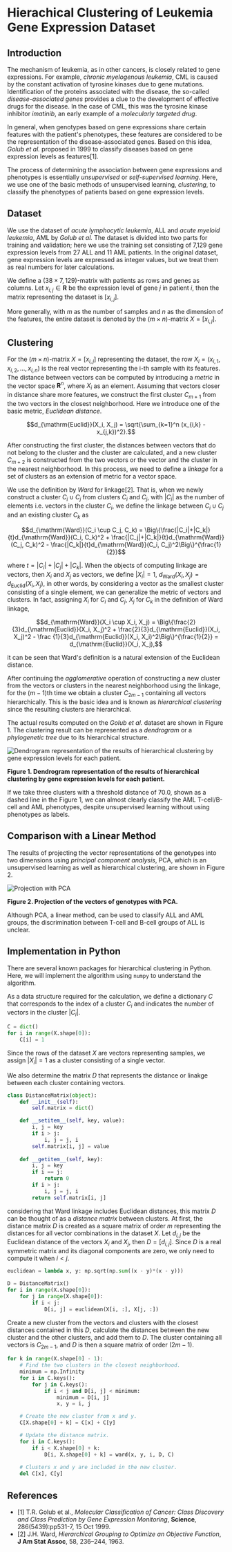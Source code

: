 # Hierachical Clustering of Leukemia Gene Expression Dataset

## Introduction

The mechanism of leukemia, as in other cancers, is closely related to gene expressions.
For example, *chronic myelogenous leukemia*, CML is caused by the constant activation of tyrosine kinases due to gene mutations.
Identification of the proteins associated with the disease, the so-called *disease-associated genes* provides a clue to the development of effective drugs for the disease.
In the case of CML, this was the tyrosine kinase inhibitor *imatinib*, an early example of a *molecularly targeted drug*.

In general, when genotypes based on gene expressions share certain features with the patient's phenotypes, these features are considered to be the representation of the disease-associated genes.
Based on this idea, *Golub et al.* proposed in 1999 to classify diseases based on gene expression levels as features[1].

The process of determining the association between gene expressions and phenotypes is essentially *unsupervised* or *self-supervised learning*.
Here, we use one of the basic methods of unsupervised learning, *clustering*, to classify the phenotypes of patients based on gene expression levels.

## Dataset

We use the dataset of *acute lymphocytic leukemia*, ALL and *acute myeloid leukemia*, AML by *Golub et al.*
The dataset is divided into two parts for training and validation; here we use the training set consisting of 7,129 gene expression levels from 27 ALL and 11 AML patients.
In the original dataset, gene expression levels are expressed as integer values, but we treat them as real numbers for later calculations.

We define a $(38 \times 7,129)$-matrix with patients as rows and genes as columns.
Let $x_{i,j} \in \mathbf{R}$ be the expression level of gene $j$ in patient $i$, then the matrix representing the dataset is $[x_{i,j}]$.

More generally, with $m$ as the number of samples and $n$ as the dimension of the features, the entire dataset is denoted by the $(m \times n)$-matrix $X = [x_{i,j}]$.

## Clustering

For the $(m \times n)$-matrix $X = [x_{i,j}]$ representing the dataset, the row $X_i = (x_{i,1}, x_{i,2}, \dots, x_{i, n})$ is the real vector representing the i-th sample with its features.
The distance between vectors can be computed by introducing a *metric* in the vector space $\mathbf{R}^n$, where $X_i$ as an element.
Assuming that vectors closer in distance share more features, we construct the first cluster $C_{m+1}$ from the two vectors in the closest neighborhood.
Here we introduce one of the basic metric, *Euclidean distance*.
```math
d_{\mathrm{Euclid}}(X_i, X_j) = \sqrt{\sum_{k=1}^n (x_{i,k} - x_{j,k})^2}.
```

After constructing the first cluster, the distances between vectors that do not belong to the cluster and the cluster are calculated, and a new cluster $C_{m+2}$ is constructed from the two vectors or the vector and the cluster in the nearest neighborhood.
In this process, we need to define a *linkage* for a set of clusters as an extension of metric for a vector space.

We use the definition by *Ward* for linkage[2].
That is, when we newly construct a cluster $C_i \cup C_j$ from clusters $C_i$ and $C_j$, with $|C_i|$ as the number of elements i.e. vectors in the cluster $C_i$, we define the linkage between $C_i \cup C_j$ and an existing cluster $C_k$ as
```math
d_{\mathrm{Ward}}(C_i \cup C_j, C_k) = \Big\{\frac{|C_i|+|C_k|}{t}d_{\mathrm{Ward}}(C_i, C_k)^2 + \frac{|C_j|+|C_k|}{t}d_{\mathrm{Ward}}(C_j, C_k)^2 - \frac{|C_k|}{t}d_{\mathrm{Ward}}(C_i, C_j)^2\Big\}^{\frac{1}{2}}
```
where $t = |C_i| + |C_j| + |C_k|$.
When the objects of computing linkage are vectors, then $X_i$ and $X_j$ as vectors, we define $|X_i| = 1$, $d_{\mathrm{Ward}}(X_i, X_j) = d_{\mathrm{Euclid}}(X_i, X_j)$, in other words, by considering a vector as the smallest cluster consisting of a single element, we can generalize the metric of vectors and clusters.
In fact, assigning $X_i$ for $C_i$ and $C_j$, $X_j$ for $C_k$ in the definition of Ward linkage,
```math
d_{\mathrm{Ward}}(X_i \cup X_i, X_j) = \Big\{\frac{2}{3}d_{\mathrm{Euclid}}(X_i, X_j)^2 + \frac{2}{3}d_{\mathrm{Euclid}}(X_i, X_j)^2 - \frac {1}{3}d_{\mathrm{Euclid}}(X_i, X_i)^2\Big\}^{\frac{1}{2}} = d_{\mathrm{Euclid}}(X_i, X_j),
```
it can be seen that Ward's definition is a natural extension of the Euclidean distance.

After continuing the *agglomerative* operation of constructing a new cluster from the vectors or clusters in the nearest neighborhood using the linkage, for the $(m-1)$th time we obtain a cluster $C_{2m-1}$ containing all vectors hierarchically.
This is the basic idea and is known as *hierarchical clustering* since the resulting clusters are hierarchical. 

The actual results computed on the *Golub et al.* dataset are shown in Figure 1.
The clustering result can be represented as a *dendrogram* or a *phylogenetic tree* due to its hierarchical structure.

![Dendrogram representation of the results of hierarchical clustering by gene expression levels for each patient.](figure/Golub_Clustering.png)

**Figure 1. Dendrogram representation of the results of hierarchical clustering by gene expression levels for each patient.**

If we take three clusters with a threshold distance of 70.0, shown as a dashed line in the Figure 1, we can almost clearly classify the AML T-cell/B-cell and AML phenotypes, despite unsupervised learning without using phenotypes as labels.

## Comparison with a Linear Method

The results of projecting the vector representations of the genotypes into two dimensions using *principal component analysis*, PCA, which is an unsupervised learning as well as hierarchical clustering, are shown in Figure 2.

![Projection with PCA](figure/Golub_PCA.png)

**Figure 2. Projection of the vectors of genotypes with PCA.**

Although PCA, a linear method, can be used to classify ALL and AML groups, the discrimination between T-cell and B-cell groups of ALL is unclear.

## Implementation in Python

There are several known packages for hierarchical clustering in Python.
Here, we will implement the algorithm using `numpy` to understand the algorithm.

As a data structure required for the calculation, we define a dictionary $C$ that corresponds to the index of a cluster $C_i$ and indicates the number of vectors in the cluster $|C_i|$.
```python
C = dict()
for i in range(X.shape[0]):
    C[i] = 1
```
Since the rows of the dataset $X$ are vectors representing samples, we assign $|X_i| = 1$ as a cluster consisting of a single vector.

We also determine the matrix $D$ that represents the distance or linakge between each cluster containing vectors.
```python
class DistanceMatrix(object):
    def __init__(self):
        self.matrix = dict()

    def __setitem__(self, key, value):
        i, j = key
        if i > j:
            i, j = j, i
        self.matrix[i, j] = value
        
    def __getitem__(self, key):
        i, j = key
        if i == j:
            return 0
        if i > j:
            i, j = j, i
        return self.matrix[i, j]
```
considering that Ward linkage includes Euclidean distances, this matrix $D$ can be thought of as a *distance matrix* between clusters.
At first, the distance matrix $D$ is created as a square matrix of order $m$ representing the distances for all vector combinations in the dataset $X$.
Let $d_{i,j}$ be the Euclidean distance of the vectors $X_i$ and $X_j$, then $D = [d_{i,j}]$.
Since $D$ is a real symmetric matrix and its diagonal components are zero, we only need to compute it when $i < j$.
```python
euclidean = lambda x, y: np.sqrt(np.sum((x - y)*(x - y)))

D = DistanceMatrix()
for i in range(X.shape[0]):
    for j in range(X.shape[0]):
        if i < j:
            D[i, j] = euclidean(X[i, :], X[j, :])
```

Create a new cluster from the vectors and clusters with the closest distances contained in this $D$, calculate the distances between the new cluster and the other clusters, and add them to $D$.
The cluster containing all vectors is $C_{2m-1}$, and $D$ is then a square matrix of order $(2m-1)$.
```python
for k in range(X.shape[0] - 1):
    # Find the two clusters in the closest neighborhood.
    minimum = np.Infinity
    for i in C.keys():
        for j in C.keys():
            if i < j and D[i, j] < minimum:
                minimum = D[i, j]
                x, y = i, j

    # Create the new cluster from x and y.
    C[X.shape[0] + k] = C[x] + C[y]

    # Update the distance matrix.
    for i in C.keys():
        if i < X.shape[0] + k:
            D[i, X.shape[0] + k] = ward(x, y, i, D, C)
    
    # Clusters x and y are included in the new cluster.
    del C[x], C[y]
```

## References

- [1] T.R. Golub et al., *Molecular Classification of Cancer: Class Discovery and Class Prediction by Gene Expression Monitoring*, **Science**, 286(5439):pp531-7, 15 Oct 1999.
- [2] J.H. Ward, *Hierarchical Grouping to Optimize an Objective Function*, **J Am Stat Assoc**, 58, 236–244, 1963.
